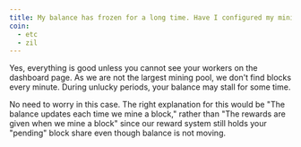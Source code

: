 ```yaml
---
title: My balance has frozen for a long time. Have I configured my mining software properly?
coin:
  - etc
  - zil
---
```


Yes, everything is good unless you cannot see your workers on the dashboard page. As we are not the largest mining pool, we don't find blocks every minute. During unlucky periods, your balance may stall for some time.

No need to worry in this case. The right explanation for this would be "The balance updates each time we mine a block," rather than "The rewards are given when we mine a block" since our reward system still holds your "pending" block share even though balance is not moving.

